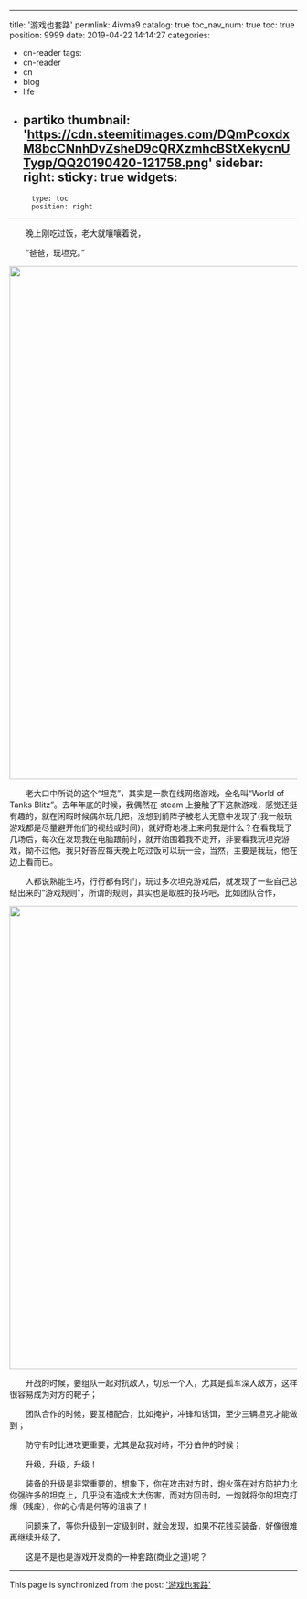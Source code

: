 
---
title: '游戏也套路'
permlink: 4ivma9
catalog: true
toc_nav_num: true
toc: true
position: 9999
date: 2019-04-22 14:14:27
categories:
- cn-reader
tags:
- cn-reader
- cn
- blog
- life
- partiko
thumbnail: 'https://cdn.steemitimages.com/DQmPcoxdxM8bcCNnhDvZsheD9cQRXzmhcBStXekycnUTygp/QQ20190420-121758.png'
sidebar:
    right:
        sticky: true
widgets:
    -
        type: toc
        position: right
---


<html>
<p>　　晚上刚吃过饭，老大就嚷嚷着说，</p>
<p>　　“爸爸，玩坦克。”</p>
<p><img src="https://cdn.steemitimages.com/DQmPcoxdxM8bcCNnhDvZsheD9cQRXzmhcBStXekycnUTygp/QQ20190420-121758.png" width="1439" height="898"/></p>
<p>　　老大口中所说的这个“坦克”，其实是一款在线网络游戏，全名叫“World of Tanks Blitz”。去年年底的时候，我偶然在 steam 上接触了下这款游戏，感觉还挺有趣的，就在闲暇时候偶尔玩几把，没想到前阵子被老大无意中发现了(我一般玩游戏都是尽量避开他们的视线或时间)，就好奇地凑上来问我是什么？在看我玩了几场后，每次在发现我在电脑跟前时，就开始围着我不走开，非要看我玩坦克游戏，拗不过他，我只好答应每天晚上吃过饭可以玩一会，当然，主要是我玩，他在边上看而已。</p>
<p>　　人都说熟能生巧，行行都有窍门，玩过多次坦克游戏后，就发现了一些自己总结出来的“游戏规则”，所谓的规则，其实也是取胜的技巧吧，比如团队合作，</p>
<p><img src="https://cdn.steemitimages.com/DQmVJfTS1hG9juiGn8471mCpsEUG9xoNRS5PY9LoZMXn2v8/QQ20190420-121908.png" width="1437" height="810"/></p>
<p>　　开战的时候，要组队一起对抗敌人，切忌一个人，尤其是孤军深入敌方，这样很容易成为对方的靶子；</p>
<p>　　团队合作的时候，要互相配合，比如掩护，冲锋和诱饵，至少三辆坦克才能做到；</p>
<p>　　防守有时比进攻更重要，尤其是敌我对峙，不分伯仲的时候；</p>
<p>　　升级，升级，升级！</p>
<p>　　装备的升级是非常重要的，想象下，你在攻击对方时，炮火落在对方防护力比你强许多的坦克上，几乎没有造成太大伤害，而对方回击时，一炮就将你的坦克打爆（残废），你的心情是何等的沮丧了！</p>
<p>　　问题来了，等你升级到一定级别时，就会发现，如果不花钱买装备，好像很难再继续升级了。</p>
<p>　　这是不是也是游戏开发商的一种套路(商业之道)呢？</p>
</html>

- - -

This page is synchronized from the post: ['游戏也套路'](https://steemit.com/@rivalhw/4ivma9)
